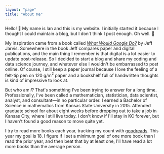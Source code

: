 ```yaml
---
layout: "page"
title: "About Me"
---
```


Hello! 👋
My name is Ian and this is my website.
I initially started it because I thought I could maintain a blog, but I don't think I post enough.
Oh well. 🤷

My inspiration came from a book called [_What Would Google Do?_](https://www.goodreads.com/book/show/5100525-what-would-google-do) by Jeff Jarvis.
Somewhere in the book Jeff compares paper and digital publications, and the main thing I remember is that digital is a lot easier to update post-release.
So I decided to start a blog and share my coding and data science journey, and whatever else I wouldn't be embarrassed to post online.
Of course, I still keep a paper journal because I love the feeling of a felt-tip pen on 120 g/m$^2$ paper and a bookshelf full of handwritten thoughts is kind of impressive to look at.

But who am _I_?
That's something I've been trying to answer for a long time.
Professionally, I've been called a mathematician, statistician, data scientist, analyst, and consultant—in no particular order.
I earned a Bachelor of Science in mathematics from Kansas State University in 2015.
Attended graduate school for about eight weeks before dropping out to take a job in Kansas City, where I still live today.
I don't know if I'll stay in KC forever, but I haven't found a good reason to move quite yet.

I try to read more books each year, tracking my count with [goodreads](https://www.goodreads.com/user_challenges/47793517).
This year my goal is 18.
I figure if I set a minimum goal of one more book than I read the prior year, and then beat that by at least one, I'll have read a lot more books than the average person.

